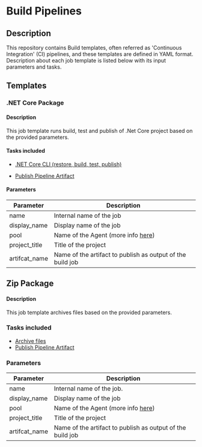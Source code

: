 # Build Pipelines
## Description 
This repository contains Build templates, often referred as 'Continuous Integration' (CI) pipelines, and these templates are defined in YAML format. Description about each job template is listed below with its input parameters and tasks.

## Templates
### .NET Core Package
#### Description
This job template runs build, test and publish of .Net Core project based on the provided parameters.

#### Tasks included
- [.NET Core CLI (restore, build, test, publish)](https://docs.microsoft.com/en-us/azure/devops/pipelines/tasks/build/dotnet-core-cli?view=azure-devops)

- [Publish Pipeline Artifact](https://docs.microsoft.com/en-us/azure/devops/pipelines/tasks/utility/publish-pipeline-artifact?view=azure-devops)

#### Parameters
| Parameter | Description |
|--|--|
| name | Internal name of the job |
| display_name | Display name of the job |
| pool | Name of the Agent (more info [here](https://docs.microsoft.com/en-us/azure/devops/pipelines/agents/pools-queues?view=azure-devops&tabs=yaml)) |
| project_title | Title of the project |
| artifcat_name | Name of the artifact to publish as output of the build job |

## Zip Package
#### Description
This job template archives files based on the provided parameters.

### Tasks included
- [Archive files](https://docs.microsoft.com/en-us/azure/devops/pipelines/tasks/utility/archive-files?view=azure-devops)
- [Publish Pipeline Artifact](https://docs.microsoft.com/en-us/azure/devops/pipelines/tasks/utility/publish-pipeline-artifact?view=azure-devops)

### Parameters
| Parameter | Description |
|--|--|
| name | Internal name of the job. |
| display_name | Display name of the job |
| pool | Name of the Agent (more info [here](https://docs.microsoft.com/en-us/azure/devops/pipelines/agents/pools-queues?view=azure-devops&tabs=yaml)) |
| project_title | Title of the project |
| artifcat_name | Name of the artifact to publish as output of the build job |